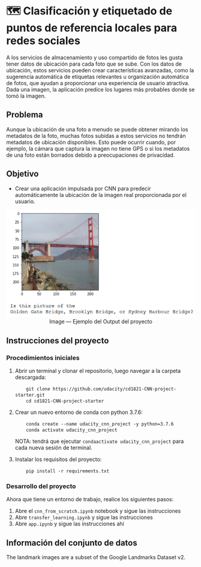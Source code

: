 # 🗺 Clasificación y etiquetado de puntos de referencia locales para redes sociales

A los servicios de almacenamiento y uso compartido de fotos les gusta tener datos de ubicación para cada foto que se sube. Con los datos de ubicación, estos servicios pueden crear características avanzadas, como la sugerencia automática de etiquetas relevantes u organización automática de fotos, que ayudan a proporcionar una experiencia de usuario atractiva.
Dada una imagen, la aplicación predice los lugares más probables donde se tomó la imagen. 

## Problema
Aunque la ubicación de una foto a menudo se puede obtener mirando los metadatos de la foto, muchas fotos subidas a estos servicios no tendrán metadatos de ubicación disponibles. Esto puede ocurrir cuando, por ejemplo, la cámara que captura la imagen no tiene GPS o si los metadatos de una foto están borrados debido a preocupaciones de privacidad.

## Objetivo
- Crear una aplicación impulsada por CNN para predecir automáticamente la ubicación de la imagen real proporcionada por el usuario.

<p align="center">
    <kbd> <img width="900" alt="jkhjk" src= "https://github.com/litahu/Clasificaci-n-y-etiquetado-de-lugares-emblem-ticos-para-redes-sociales/blob/main/static_images/sample_landmark_output.png" > </kbd> <br>
    Image — Ejemplo del Output del proyecto
</p>


## Instrucciones del proyecto

### Procedimientos iniciales
1. Abrir un terminal y clonar el repositorio, luego navegar a la carpeta descargada:
	
	```	
		git clone https://github.com/udacity/cd1821-CNN-project-starter.git
		cd cd1821-CNN-project-starter
	```
    
2. Crear un nuevo entorno de conda con python 3.7.6:

    ```
        conda create --name udacity_cnn_project -y python=3.7.6
        conda activate udacity_cnn_project
    ```
    
    NOTA: tendrá que ejecutar `condaactivate udacity_cnn_project` para cada nueva sesión de terminal.
    
3. Instalar los requisitos del proyecto:

    ```
        pip install -r requirements.txt
    ```

### Desarrollo del proyecto
Ahora que tiene un entorno de trabajo, realice los siguientes pasos:

1. Abre el `cnn_from_scratch.ipynb` notebook y sigue las instrucciones
2. Abre `transfer_learning.ipynb` y sigue las instrucciones
3. Abre `app.ipynb` y sigue las instrucciones ahí


## Información del conjunto de datos
The landmark images are a subset of the Google Landmarks Dataset v2.
